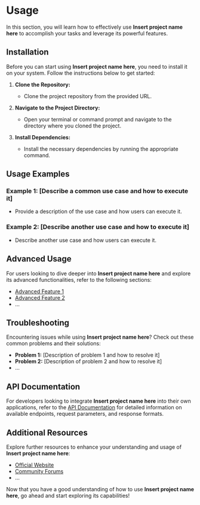 # Usage

In this section, you will learn how to effectively use **Insert project name here** to accomplish your tasks and leverage its powerful features.

## Installation

Before you can start using **Insert project name here**, you need to install it on your system. Follow the instructions below to get started:

1. **Clone the Repository:** 
   - Clone the project repository from the provided URL.

2. **Navigate to the Project Directory:**
   - Open your terminal or command prompt and navigate to the directory where you cloned the project.

3. **Install Dependencies:**
   - Install the necessary dependencies by running the appropriate command.

## Usage Examples

### Example 1: [Describe a common use case and how to execute it]

   - Provide a description of the use case and how users can execute it.

### Example 2: [Describe another use case and how to execute it]

   - Describe another use case and how users can execute it.

## Advanced Usage

For users looking to dive deeper into **Insert project name here** and explore its advanced functionalities, refer to the following sections:

- [Advanced Feature 1](advanced_feature_1.md)
- [Advanced Feature 2](advanced_feature_2.md)
- ...

## Troubleshooting

Encountering issues while using **Insert project name here**? Check out these common problems and their solutions:

- **Problem 1:** [Description of problem 1 and how to resolve it]
- **Problem 2:** [Description of problem 2 and how to resolve it]
- ...

## API Documentation

For developers looking to integrate **Insert project name here** into their own applications, refer to the [API Documentation](api.md) for detailed information on available endpoints, request parameters, and response formats.

## Additional Resources

Explore further resources to enhance your understanding and usage of **Insert project name here**:

- [Official Website](https://www.insert_project_name_here.com)
- [Community Forums](https://forum.insert_project_name_here.com)
- ...

Now that you have a good understanding of how to use **Insert project name here**, go ahead and start exploring its capabilities!
